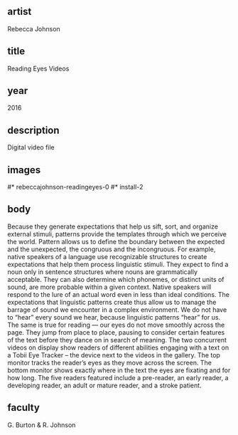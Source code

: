 ## artist
Rebecca Johnson 

## title
Reading Eyes Videos

## year
2016 

## description
Digital video file 

## images
#* rebeccajohnson-readingeyes-0
#* install-2

## body
Because they generate expectations that help us sift, sort, and organize external stimuli, patterns provide the templates through which we perceive the world. Pattern allows us to define the boundary between the expected and the unexpected, the congruous and the incongruous. For example, native speakers of a language use recognizable structures to create expectations that help them process linguistic stimuli. They expect to find a noun only in sentence structures where nouns are grammatically acceptable. They can also determine which phonemes, or distinct units of sound, are more probable within a given context. Native speakers will respond to the lure of an actual word even in less than ideal conditions. The expectations that linguistic patterns create thus allow us to manage the barrage of sound we encounter in a complex environment. We do not have to “hear” every sound we hear, because linguistic patterns “hear” for us. The same is true for reading — our eyes do not move smoothly across the page. They jump from place to place, pausing to consider certain features of the text before they dance on in search of meaning. The two concurrent videos on display show readers of different abilities engaging with a text on a Tobii Eye Tracker – the device next to the videos in the gallery. The top monitor tracks the reader’s eyes as they move across the screen. The bottom monitor shows exactly where in the text the eyes are fixating and for how long. The five readers featured include a pre-reader, an early reader, a developing reader, an adult or mature reader, and a stroke patient. 

## faculty
G. Burton & R. Johnson